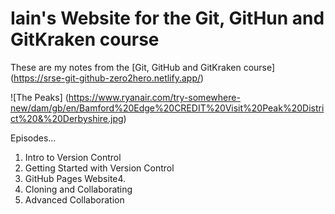# Iain's Website for the Git, GitHun and GitKraken course

These are my notes from the [Git, GitHub and GitKraken course] (https://srse-git-github-zero2hero.netlify.app/)

![The Peaks] (https://www.ryanair.com/try-somewhere-new/dam/gb/en/Bamford%20Edge%20CREDIT%20Visit%20Peak%20District%20&%20Derbyshire.jpg)

Episodes...

1. Intro to Version Control
2. Getting Started with Version Control
3. GitHub Pages Website4.
4. Cloning and Collaborating
5. Advanced Collaboration